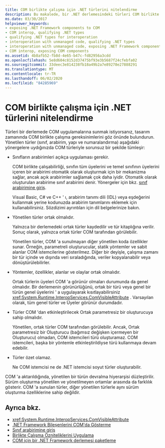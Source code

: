 ```yaml
---
title: COM birlikte çalışma için .NET türlerini nitelendirme
description: Bu makalede, bir .NET derlemesindeki türleri COM birlikte çalışabilirliğine yönelik COM uygulamalarına açığa çıkarmak için yönergeler sağlanmaktadır.
ms.date: 03/30/2017
helpviewer_keywords:
- exposing .NET Framework components to COM
- COM interop, qualifying .NET types
- qualifying .NET types for interoperation
- interoperation with unmanaged code, qualifying .NET types
- interoperation with unmanaged code, exposing .NET Framework components
- COM interop, exposing COM components
ms.assetid: 4b8afb52-fb8d-4e65-b47c-fd82956a3cdd
ms.openlocfilehash: 5e8d604c8152d37475bf93e3b5687f24cfebfa02
ms.sourcegitcommit: 33deec3e814238fb18a49b2a7e89278e27888291
ms.translationtype: MT
ms.contentlocale: tr-TR
ms.lasthandoff: 06/02/2020
ms.locfileid: "84285969"
---
```

# <a name="qualifying-net-types-for-com-interoperation"></a>COM birlikte çalışma için .NET türlerini nitelendirme
Türleri bir derlemede COM uygulamalarına sunmak istiyorsanız, tasarım zamanında COM birlikte çalışma gereksinimlerini göz önünde bulundurun. Yönetilen türler (sınıf, arabirim, yapı ve numaralandırma) aşağıdaki yönergelere uydığınızda COM türleriyle sorunsuz bir şekilde tümleşir:  
  
- Sınıfların arabirimleri açıkça uygulaması gerekir.  
  
     COM birlikte çalışabilirliği, sınıfın tüm üyelerini ve temel sınıfının üyelerini içeren bir arabirimi otomatik olarak oluşturmak için bir mekanizma sağlar, ancak açık arabirimler sağlamak çok daha iyidir. Otomatik olarak oluşturulan arabirime sınıf arabirimi denir. Yönergeler için bkz. [sınıf arabirimine giriş](com-callable-wrapper.md#introducing-the-class-interface).  
  
     Visual Basic, C# ve C++ ' ı, arabirim tanımı dili (IDL) veya eşdeğerini kullanmak yerine kodunuzda arabirim tanımlarını eklemek için kullanabilirsiniz. Sözdizimi ayrıntıları için dil belgelerinize bakın.  
  
- Yönetilen türler ortak olmalıdır.  
  
     Yalnızca bir derlemedeki ortak türler kaydedilir ve tür kitaplığına verilir. Sonuç olarak, yalnızca ortak türler COM tarafından görülebilir.  
  
     Yönetilen türler, COM 'a sunulmayan diğer yönetilen koda özellikler sunar. Örneğin, parametreli oluşturucular, statik yöntemler ve sabit alanlar COM istemcilerine gösterilmez. Diğer bir deyişle, çalışma zamanı bir tür içinde ve dışında veri sıraladığında, veriler kopyalanabilir veya dönüştürülebilirler.  
  
- Yöntemler, özellikler, alanlar ve olaylar ortak olmalıdır.  
  
     Ortak türlerin üyeleri COM 'a görünür olmaları durumunda da genel olmalıdır. Bir derlemenin görünürlüğünü, ortak bir türü veya genel bir türün genel üyelerini ' a uygulayarak kısıtlayabilirsiniz <xref:System.Runtime.InteropServices.ComVisibleAttribute> . Varsayılan olarak, tüm genel türler ve Üyeler görünür durumdadır.  
  
- Türler COM 'dan etkinleştirilecek Ortak parametresiz bir oluşturucuya sahip olmalıdır.  
  
     Yönetilen, ortak türler COM tarafından görülebilir. Ancak, Ortak parametresiz bir Oluşturucu (bağımsız değişken içermeyen bir Oluşturucu) olmadan, COM istemcileri türü oluşturamaz. COM istemcileri, başka bir yöntemle etkinleştirildiyse türü kullanmaya devam edebilir.  
  
- Türler özet olamaz.  
  
     Ne COM istemcisi ne de .NET istemcisi soyut türler oluşturabilir.  
  
 COM 'a aktarıldığında, yönetilen bir türün devralma hiyerarşisi düzleştirilir. Sürüm oluşturma yönetilen ve yönetilmeyen ortamlar arasında da farklılık gösterir. COM 'a sunulan türler, diğer yönetilen türlerle aynı sürüm oluşturma özelliklerine sahip değildir.  
  
## <a name="see-also"></a>Ayrıca bkz.

- <xref:System.Runtime.InteropServices.ComVisibleAttribute>
- [.NET Framework Bileşenlerini COM'da Gösterme](../../framework/interop/exposing-dotnet-components-to-com.md)
- [Sınıf arabirimine giriş](com-callable-wrapper.md#introducing-the-class-interface)
- [Birlikte Çalışma Özniteliklerini Uygulama](apply-interop-attributes.md)
- [COM için bir .NET Framework derlemesi paketleme](../../framework/interop/packaging-an-assembly-for-com.md)
